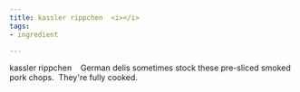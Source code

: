 ```yaml
---
title: kassler rippchen  <i></i>
tags:
- ingredient

---
```

kassler rippchen    German delis sometimes stock these pre-sliced smoked pork chops.  They're fully cooked.
